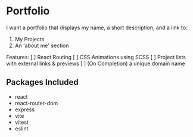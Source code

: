 # Portfolio
I want a portfolio that displays my name, a short description, and a link to:
1. My Projects
2. An 'about me' section

Features:
[ ] React Routing
[ ] CSS Animations using SCSS
[ ] Project lists with external links & previews
[ ] (On Completion) a unique domain name

## Packages Included

- react
- react-router-dom
- express
- vite
- vitest
- eslint
